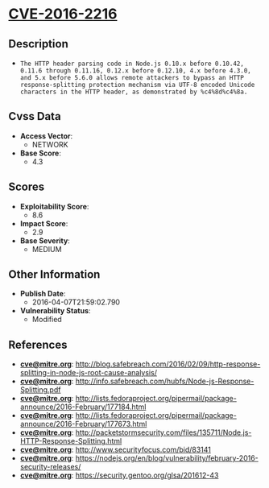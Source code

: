 
# [CVE-2016-2216](http://blog.safebreach.com/2016/02/09/http-response-splitting-in-node-js-root-cause-analysis/)

## Description

- `The HTTP header parsing code in Node.js 0.10.x before 0.10.42, 0.11.6 through 0.11.16, 0.12.x before 0.12.10, 4.x before 4.3.0, and 5.x before 5.6.0 allows remote attackers to bypass an HTTP response-splitting protection mechanism via UTF-8 encoded Unicode characters in the HTTP header, as demonstrated by %c4%8d%c4%8a.`

## Cvss Data

- **Access Vector**:
  - NETWORK
- **Base Score**:
  - 4.3

## Scores

- **Exploitability Score**:
  - 8.6
- **Impact Score**:
  - 2.9
- **Base Severity**:
  - MEDIUM

## Other Information

- **Publish Date**:
  - 2016-04-07T21:59:02.790
- **Vulnerability Status**:
  - Modified

## References

- **cve@mitre.org**: http://blog.safebreach.com/2016/02/09/http-response-splitting-in-node-js-root-cause-analysis/
- **cve@mitre.org**: http://info.safebreach.com/hubfs/Node-js-Response-Splitting.pdf
- **cve@mitre.org**: http://lists.fedoraproject.org/pipermail/package-announce/2016-February/177184.html
- **cve@mitre.org**: http://lists.fedoraproject.org/pipermail/package-announce/2016-February/177673.html
- **cve@mitre.org**: http://packetstormsecurity.com/files/135711/Node.js-HTTP-Response-Splitting.html
- **cve@mitre.org**: http://www.securityfocus.com/bid/83141
- **cve@mitre.org**: https://nodejs.org/en/blog/vulnerability/february-2016-security-releases/
- **cve@mitre.org**: https://security.gentoo.org/glsa/201612-43
